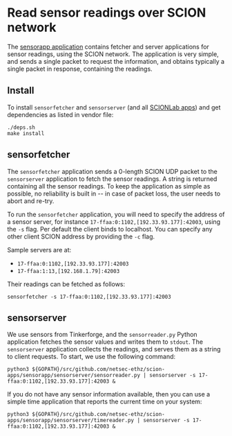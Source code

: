 
# Read sensor readings over SCION network

The [sensorapp application](https://github.com/netsec-ethz/scion-apps/) contains fetcher and server applications for sensor readings, using the SCION network. The application is very simple, and sends a single packet to request the information, and obtains typically a single packet in response, containing the readings.

## Install

To install `sensorfetcher` and `sensorserver` (and all [SCIONLab apps](https://github.com/netsec-ethz/scion-apps)) and get dependencies as listed in vendor file:
```shell
./deps.sh
make install
```

## sensorfetcher

The `sensorfetcher` application sends a 0-length SCION UDP packet to the `sensorserver` application to fetch the sensor readings. A string is returned containing all the sensor readings. To keep the application as simple as possible, no reliability is built in -- in case of packet loss, the user needs to abort and re-try.

To run the `sensorfetcher` application, you will need to specify the address of a sensor server, for instance `17-ffaa:0:1102,[192.33.93.177]:42003`, using the `-s` flag. Per default the client binds to localhost. You can specify any other client SCION address by providing the `-c` flag.

Sample servers are at:

* `17-ffaa:0:1102,[192.33.93.177]:42003`
* `17-ffaa:1:13,[192.168.1.79]:42003`

Their readings can be fetched as follows:

```shell
sensorfetcher -s 17-ffaa:0:1102,[192.33.93.177]:42003
```

## sensorserver

We use sensors from Tinkerforge, and the `sensorreader.py` Python application fetches the sensor values and writes them to `stdout`. The `sensorserver` application collects the readings, and serves them as a string to client requests. To start, we use the following command:

```shell
python3 ${GOPATH}/src/github.com/netsec-ethz/scion-apps/sensorapp/sensorserver/sensorreader.py | sensorserver -s 17-ffaa:0:1102,[192.33.93.177]:42003 &
```

If you do not have any sensor information available, then you can use a simple time application that reports the current time on your system:

```shell
python3 ${GOPATH}/src/github.com/netsec-ethz/scion-apps/sensorapp/sensorserver/timereader.py | sensorserver -s 17-ffaa:0:1102,[192.33.93.177]:42003 &
```
